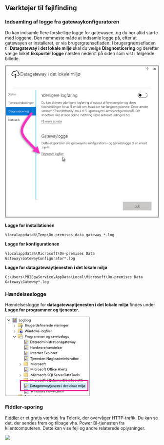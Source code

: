 ## <a name="tools-for-troubleshooting"></a>Værktøjer til fejlfinding
<a name="logs" />

### <a name="collecting-logs-from-the-gateway-configurator"></a>Indsamling af logge fra gatewaykonfiguratoren
Du kan indsamle flere forskellige logge for gatewayen, og du bør altid starte med loggene. Den nemmeste måde at indsamle logge på, efter at gatewayen er installeret, er via brugergrænsefladen. I brugergrænsefladen til **Datagateway i det lokale miljø** skal du vælge **Diagnosticering** og derefter vælge linket **Eksportér logge** næsten nederst på siden som vist i følgende billede.

![On-prem-data-gateway-UI-logs](./media/gateway-onprem-tshoot-tools-include/gateway-onprem-UI-logs.png)

**Logge for installationen**

    %localappdata%\Temp\On-premises_data_gateway_*.log

**Logge for konfigurationen**

    %localappdata%\Microsoft\On-premises Data Gateway\GatewayConfigurator*.log

**Logge for datagatewaytjenesten i det lokale miljø**

    C:\Users\PBIEgwService\AppData\Local\Microsoft\On-premises Data Gateway\Gateway*.log

### <a name="event-logs"></a>Hændelseslogge
Hændelseslogge for **datagatewaytjenesten i det lokale miljø** findes under **Logge for programmer og tjenester**.

![On-prem-data-gateway-Event-Logs](./media/gateway-onprem-tshoot-tools-include/on-prem-data-gateway-event-logs.png)

<a name="fiddler" />

### <a name="fiddler-trace"></a>Fiddler-sporing
[Fiddler](http://www.telerik.com/fiddler) er et gratis værktøj fra Telerik, der overvåger HTTP-trafik.  Du kan se det, der sendes frem og tilbage vha. Power BI-tjenesten fra klientcomputeren. Dette kan vise fejl og andre relaterede oplysninger.

![](media/gateway-onprem-tshoot-tools-include/fiddler.png)

